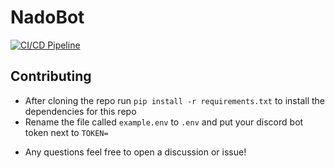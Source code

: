 # NadoBot
[![CI/CD Pipeline](https://github.com/Zachdehooge/NadoBot/actions/workflows/CICD.yml/badge.svg)](https://github.com/Zachdehooge/NadoBot/actions/workflows/CICD.yml)
## Contributing
  - After cloning the repo run `pip install -r requirements.txt` to install the dependencies for this repo
  - Rename the file called `example.env` to `.env` and put your discord bot token next to `TOKEN=`
* Any questions feel free to open a discussion or issue! 
